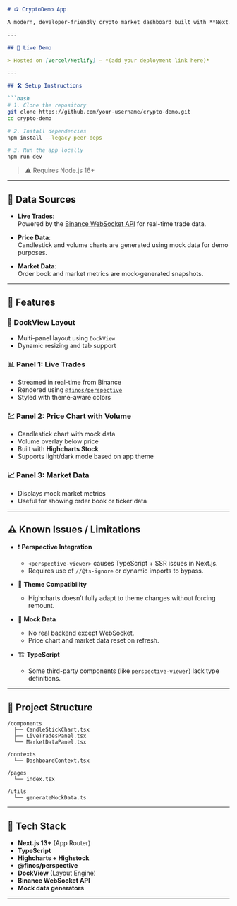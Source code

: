 ```markdown
# 🪙 CryptoDemo App

A modern, developer-friendly crypto market dashboard built with **Next.js**, **DockView**, **Highcharts**, and **Perspective**. It provides real-time trade data, candlestick price charts, and mock market insights.

---

## 🚀 Live Demo

> Hosted on [Vercel/Netlify] — *(add your deployment link here)*

---

## 🛠️ Setup Instructions

```bash
# 1. Clone the repository
git clone https://github.com/your-username/crypto-demo.git
cd crypto-demo

# 2. Install dependencies
npm install --legacy-peer-deps

# 3. Run the app locally
npm run dev
```

> ⚠️ Requires Node.js 16+

---

## 🔗 Data Sources

- **Live Trades**:  
  Powered by the [Binance WebSocket API](https://github.com/binance/binance-spot-api-docs/blob/master/web-socket-streams.md) for real-time trade data.

- **Price Data**:  
  Candlestick and volume charts are generated using mock data for demo purposes.

- **Market Data**:  
  Order book and market metrics are mock-generated snapshots.

---

## 🧩 Features

### 📐 DockView Layout
- Multi-panel layout using `DockView`
- Dynamic resizing and tab support

### 📊 Panel 1: Live Trades
- Streamed in real-time from Binance
- Rendered using [`@finos/perspective`](https://perspective.finos.org/)
- Styled with theme-aware colors

### 💹 Panel 2: Price Chart with Volume
- Candlestick chart with mock data
- Volume overlay below price
- Built with **Highcharts Stock**
- Supports light/dark mode based on app theme

### 📈 Panel 3: Market Data
- Displays mock market metrics
- Useful for showing order book or ticker data

---

## ⚠️ Known Issues / Limitations

- ❗ **Perspective Integration**
  - `<perspective-viewer>` causes TypeScript + SSR issues in Next.js.
  - Requires use of `//@ts-ignore` or dynamic imports to bypass.

- 🎨 **Theme Compatibility**
  - Highcharts doesn’t fully adapt to theme changes without forcing remount.

- 🧪 **Mock Data**
  - No real backend except WebSocket.
  - Price chart and market data reset on refresh.

- 🏗️ **TypeScript**
  - Some third-party components (like `perspective-viewer`) lack type definitions.

---

## 📁 Project Structure

```
/components
  ├── CandleStickChart.tsx
  ├── LiveTradesPanel.tsx
  └── MarketDataPanel.tsx

/contexts
  └── DashboardContext.tsx

/pages
  └── index.tsx

/utils
  └── generateMockData.ts
```

---

## 🧪 Tech Stack

- **Next.js 13+** (App Router)
- **TypeScript**
- **Highcharts + Highstock**
- **@finos/perspective**
- **DockView** (Layout Engine)
- **Binance WebSocket API**
- **Mock data generators**

---
```
